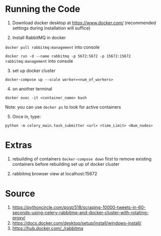 # Running the Code

1. Download docker desktop at https://www.docker.com/ (recommended settings during installation will suffice)

2. Install RabbitMQ in docker

```docker pull rabbitmq:management``` into console

```docker run -d --name rabbitmq -p 5672:5672 -p 15672:15672 rabbitmq:management``` into console


3. set up docker cluster

```docker-compose up --scale worker=<num_of_workers>```

4. on another terminal

```docker exec -it <container_name> bash```

Note: you can use ```docker ps``` to look for active containers

5. Once in, type:

```python -m celery_main.task_submitter <url> <time_Limit> <Num_nodes>```

# Extras

1. rebuilding of containers
```docker-compose down``` first to remove existing containers before rebuilding set up of docker cluster

2. rabbitmq browser view at localhost:15672

# Source
1. https://pythoncircle.com/post/518/scraping-10000-tweets-in-60-seconds-using-celery-rabbitmq-and-docker-cluster-with-rotating-proxy/
2. https://docs.docker.com/desktop/setup/install/windows-install/
3. https://hub.docker.com/_/rabbitmq